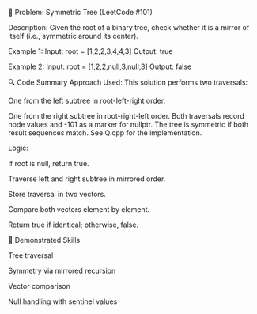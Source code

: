 🧩 Problem: Symmetric Tree (LeetCode #101)

Description:
Given the root of a binary tree, check whether it is a mirror of itself (i.e., symmetric around its center).

Example 1:
Input: root = [1,2,2,3,4,4,3]
Output: true

Example 2:
Input: root = [1,2,2,null,3,null,3]
Output: false

🔍 Code Summary
Approach Used:
This solution performs two traversals:

One from the left subtree in root-left-right order.

One from the right subtree in root-right-left order.
Both traversals record node values and -101 as a marker for nullptr. The tree is symmetric if both result sequences match. See Q.cpp for the implementation.

Logic:

If root is null, return true.

Traverse left and right subtree in mirrored order.

Store traversal in two vectors.

Compare both vectors element by element.

Return true if identical; otherwise, false.

🧠 Demonstrated Skills

Tree traversal

Symmetry via mirrored recursion

Vector comparison

Null handling with sentinel values
